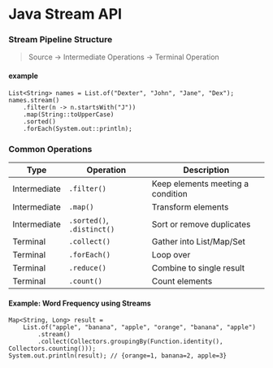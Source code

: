 # Java Stream API

### Stream Pipeline Structure
> Source → Intermediate Operations → Terminal Operation

#### example
```
List<String> names = List.of("Dexter", "John", "Jane", "Dex");
names.stream()
    .filter(n -> n.startsWith("J"))
    .map(String::toUpperCase)
    .sorted()
    .forEach(System.out::println);
```


### Common Operations

| Type         | Operation                  | Description                       |
| ------------ | -------------------------- | --------------------------------- |
| Intermediate | `.filter()`                | Keep elements meeting a condition |
| Intermediate | `.map()`                   | Transform elements                |
| Intermediate | `.sorted()`, `.distinct()` | Sort or remove duplicates         |
| Terminal     | `.collect()`               | Gather into List/Map/Set          |
| Terminal     | `.forEach()`               | Loop over                         |
| Terminal     | `.reduce()`                | Combine to single result          |
| Terminal     | `.count()`                 | Count elements                    |

#### Example: Word Frequency using Streams

```
Map<String, Long> result =
    List.of("apple", "banana", "apple", "orange", "banana", "apple")
        .stream()
        .collect(Collectors.groupingBy(Function.identity(), Collectors.counting()));
System.out.println(result); // {orange=1, banana=2, apple=3}
```